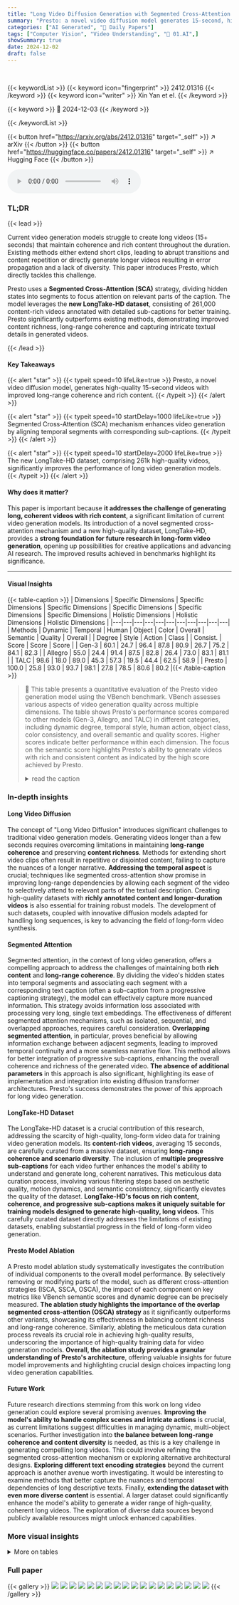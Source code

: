 ```yaml
---
title: "Long Video Diffusion Generation with Segmented Cross-Attention and Content-Rich Video Data Curation"
summary: "Presto: a novel video diffusion model generates 15-second, high-quality videos with unparalleled long-range coherence and rich content, achieved through a segmented cross-attention mechanism and the L..."
categories: ["AI Generated", "🤗 Daily Papers"]
tags: ["Computer Vision", "Video Understanding", "🏢 01.AI",]
showSummary: true
date: 2024-12-02
draft: false
---
```


<br>

{{< keywordList >}}
{{< keyword icon="fingerprint" >}} 2412.01316 {{< /keyword >}}
{{< keyword icon="writer" >}} Xin Yan et el. {{< /keyword >}}
 
{{< keyword >}} 🤗 2024-12-03 {{< /keyword >}}
 
{{< /keywordList >}}

{{< button href="https://arxiv.org/abs/2412.01316" target="_self" >}}
↗ arXiv
{{< /button >}}
{{< button href="https://huggingface.co/papers/2412.01316" target="_self" >}}
↗ Hugging Face
{{< /button >}}



<audio controls>
    <source src="https://ai-paper-reviewer.com/2412.01316/podcast.wav" type="audio/wav">
    Your browser does not support the audio element.
</audio>


### TL;DR


{{< lead >}}

Current video generation models struggle to create long videos (15+ seconds) that maintain coherence and rich content throughout the duration. Existing methods either extend short clips, leading to abrupt transitions and content repetition or directly generate longer videos resulting in error propagation and a lack of diversity.  This paper introduces Presto, which directly tackles this challenge.

Presto uses a **Segmented Cross-Attention (SCA)** strategy, dividing hidden states into segments to focus attention on relevant parts of the caption.  The model leverages the **new LongTake-HD dataset**, consisting of 261,000 content-rich videos annotated with detailed sub-captions for better training.  Presto significantly outperforms existing methods, demonstrating improved content richness, long-range coherence and capturing intricate textual details in generated videos.

{{< /lead >}}


#### Key Takeaways

{{< alert "star" >}}
{{< typeit speed=10 lifeLike=true >}} Presto, a novel video diffusion model, generates high-quality 15-second videos with improved long-range coherence and rich content. {{< /typeit >}}
{{< /alert >}}

{{< alert "star" >}}
{{< typeit speed=10 startDelay=1000 lifeLike=true >}} Segmented Cross-Attention (SCA) mechanism enhances video generation by aligning temporal segments with corresponding sub-captions. {{< /typeit >}}
{{< /alert >}}

{{< alert "star" >}}
{{< typeit speed=10 startDelay=2000 lifeLike=true >}} The new LongTake-HD dataset, comprising 261k high-quality videos, significantly improves the performance of long video generation models. {{< /typeit >}}
{{< /alert >}}

#### Why does it matter?
This paper is important because **it addresses the challenge of generating long, coherent videos with rich content**, a significant limitation of current video generation models.  Its introduction of a novel segmented cross-attention mechanism and a new high-quality dataset, LongTake-HD, provides a **strong foundation for future research in long-form video generation**, opening up possibilities for creative applications and advancing AI research.  The improved results achieved in benchmarks highlight its significance.

------
#### Visual Insights





{{< table-caption >}}
| Dimensions | Specific Dimensions | Specific Dimensions | Specific Dimensions | Specific Dimensions | Specific Dimensions | Specific Dimensions | Holistic Dimensions | Holistic Dimensions | Holistic Dimensions |
|---|---|---|---|---|---|---|---|---|---|---| 
| Methods | Dynamic | Temporal | Human | Object | Color | Overall | Semantic | Quality | Overall |
| Degree | Style | Action | Class |  | Consist. | Score | Score | Score |
| Gen-3 | 60.1 | 24.7 | 96.4 | 87.8 | 80.9 | 26.7 | 75.2 | 84.1 | 82.3 |
| Allegro | 55.0 | 24.4 | 91.4 | 87.5 | 82.8 | 26.4 | 73.0 | 83.1 | 81.1 |
| TALC | 98.6 | 18.0 | 89.0 | 45.3 | 57.3 | 19.5 | 44.4 | 62.5 | 58.9 |
| Presto | 100.0 | 25.8 | 93.0 | 93.7 | 98.1 | 27.8 | 78.5 | 80.6 | 80.2 |{{< /table-caption >}}

> 🔼 This table presents a quantitative evaluation of the Presto video generation model using the VBench benchmark.  VBench assesses various aspects of video generation quality across multiple dimensions. The table shows Presto's performance scores compared to other models (Gen-3, Allegro, and TALC) in different categories, including dynamic degree, temporal style, human action, object class, color consistency, and overall semantic and quality scores.  Higher scores indicate better performance within each dimension. The focus on the semantic score highlights Presto's ability to generate videos with rich and consistent content as indicated by the high score achieved by Presto.
> <details>
> <summary>read the caption</summary>
> Table 1: Quantitative results of dimension performance on VBench. A higher score indicates better performance in a particular dimension. We focus on the semantic dimension suite to demonstrate our Presto is capable of generating content-rich videos with consistency.
> </details>





### In-depth insights


#### Long Video Diffusion
The concept of "Long Video Diffusion" introduces significant challenges to traditional video generation models.  Generating videos longer than a few seconds requires overcoming limitations in maintaining **long-range coherence** and preserving **content richness**.  Methods for extending short video clips often result in repetitive or disjointed content, failing to capture the nuances of a longer narrative.  **Addressing the temporal aspect** is crucial; techniques like segmented cross-attention show promise in improving long-range dependencies by allowing each segment of the video to selectively attend to relevant parts of the textual description.  Creating high-quality datasets with **richly annotated content and longer-duration videos** is also essential for training robust models.  The development of such datasets, coupled with innovative diffusion models adapted for handling long sequences, is key to advancing the field of long-form video synthesis.

#### Segmented Attention
Segmented attention, in the context of long video generation, offers a compelling approach to address the challenges of maintaining both **rich content** and **long-range coherence**.  By dividing the video's hidden states into temporal segments and associating each segment with a corresponding text caption (often a sub-caption from a progressive captioning strategy), the model can effectively capture more nuanced information. This strategy avoids information loss associated with processing very long, single text embeddings. The effectiveness of different segmented attention mechanisms, such as isolated, sequential, and overlapped approaches, requires careful consideration.  **Overlapping segmented attention**, in particular, proves beneficial by allowing information exchange between adjacent segments, leading to improved temporal continuity and a more seamless narrative flow. This method allows for better integration of progressive sub-captions, enhancing the overall coherence and richness of the generated video.  **The absence of additional parameters** in this approach is also significant, highlighting its ease of implementation and integration into existing diffusion transformer architectures.  Presto's success demonstrates the power of this approach for long video generation.

#### LongTake-HD Dataset
The LongTake-HD dataset is a crucial contribution of this research, addressing the scarcity of high-quality, long-form video data for training video generation models. Its **content-rich videos**, averaging 15 seconds, are carefully curated from a massive dataset, ensuring **long-range coherence and scenario diversity**.  The inclusion of **multiple progressive sub-captions** for each video further enhances the model's ability to understand and generate long, coherent narratives. This meticulous data curation process, involving various filtering steps based on aesthetic quality, motion dynamics, and semantic consistency, significantly elevates the quality of the dataset.  **LongTake-HD's focus on rich content, coherence, and progressive sub-captions makes it uniquely suitable for training models designed to generate high-quality, long videos.** This carefully curated dataset directly addresses the limitations of existing datasets, enabling substantial progress in the field of long-form video generation.

#### Presto Model Ablation
A Presto model ablation study systematically investigates the contribution of individual components to the overall model performance.  By selectively removing or modifying parts of the model, such as different cross-attention strategies (ISCA, SSCA, OSCA), the impact of each component on key metrics like VBench semantic scores and dynamic degree can be precisely measured. **The ablation study highlights the importance of the overlap segmented cross-attention (OSCA) strategy** as it significantly outperforms other variants, showcasing its effectiveness in balancing content richness and long-range coherence.  Similarly, ablating the meticulous data curation process reveals its crucial role in achieving high-quality results, underscoring the importance of high-quality training data for video generation models.  **Overall, the ablation study provides a granular understanding of Presto's architecture**, offering valuable insights for future model improvements and highlighting crucial design choices impacting long video generation capabilities.

#### Future Work
Future research directions stemming from this work on long video generation could explore several promising avenues.  **Improving the model's ability to handle complex scenes and intricate actions** is crucial, as current limitations suggest difficulties in managing dynamic, multi-object scenarios.  Further investigation into **the balance between long-range coherence and content diversity** is needed, as this is a key challenge in generating compelling long videos. This could involve refining the segmented cross-attention mechanism or exploring alternative architectural designs.  **Exploring different text encoding strategies** beyond the current approach is another avenue worth investigating. It would be interesting to examine methods that better capture the nuances and temporal dependencies of long descriptive texts. Finally, **extending the dataset with even more diverse content** is essential.  A larger dataset could significantly enhance the model's ability to generate a wider range of high-quality, coherent long videos. The exploration of diverse data sources beyond publicly available resources might unlock enhanced capabilities.


### More visual insights




<details>
<summary>More on tables
</summary>


{{< table-caption >}}
| Dimensions | Overall Score |  |  | Scenario Diversity |  |  | Scenario Coherence |  |  | Text-Video Adherence |  |  |
|---|---|---|---|---|---|---|---|---|---|---|---|---|
| Methods | Win | Lose | Tie | Win | Lose | Tie | Win | Lose | Tie | Win | Lose | Tie |
| Gen-3 | **45.0** | 38.8 | 16.2 | **59.1** | 27.4 | 13.5 | 35.1 | 48.5 | 16.4 | **40.9** | 40.4 | 18.7 |
| Allegro | **54.9** | 27.0 | 18.1 | **68.0** | 21.1 | 10.9 | **45.1** | 32.6 | 22.3 | **51.4** | 27.4 | 21.1 |
| Merge Videos | **55.8** | 29.3 | 14.9 | **45.5** | 44.8 | 9.7 | **71.5** | 18.8 | 9.7 | **50.3** | 24.2 | 25.5 |
| TALC | **91.8** | 3.1 | 5.1 | **90.6** | 4.1 | 5.3 | **95.3** | 1.8 | 2.9 | **89.5** | 3.5 | 7.0 |{{< /table-caption >}}
> 🔼 This table presents the results of a user study comparing different video generation models.  Users were asked to compare pairs of videos generated by different methods and rate them across three dimensions: Scenario Diversity (how varied the scenes were), Scenario Coherence (how well the scenes flowed together), and Text-Video Adherence (how well the video matched the text prompt).  The 'Win Rate' represents the percentage of times a particular model's video was preferred over another model's video for each dimension. The 'Overall Score' is a combined score taking into account all three dimensions.
> <details>
> <summary>read the caption</summary>
> Table 2: Qualitative results of win rate (%) on user study. We ask users to evaluate two given videos based on three dimensions: Scenario Diversity, Scenario Coherence, and Text-Video Adherence. The Overall Score is calculated by considering all of the three dimensions.
> </details>

{{< table-caption >}}
| Method | Overall Score | Dynamic Degree |
|---|---|---|
| O(verlap) SCA | 74.7 | 100.0 |
| *Segmented Cross-Attention (SCA) Strategy* |  |  |
| S(equential) SCA | 73.7 ↓ | 100.0 - |
| I(solated) SCA | 73.1 ↓ | 100.0 - |
| *LongTake-HD Dataset Curation* |  |  |
| w/o Meticulous Filtering | 72.0 ↓ | 97.2 ↓ |
| Single Long Condition | 71.8 ↓ | 100.0 - |{{< /table-caption >}}
> 🔼 This table presents the ablation study results for the Presto model.  It shows the impact of different design choices on the model's performance, as measured by the VBench benchmark.  Specifically, it evaluates three variations of the Segmented Cross-Attention (SCA) strategy (Isolated, Sequential, and Overlap), and the effect of using the meticulously curated LongTake-HD dataset versus a less refined version.  All experiments used a 360p resolution and 40 frames for consistency.
> <details>
> <summary>read the caption</summary>
> Table 3: Ablation results of the model design for different Segmented Cross-Attention Strategies, and LongTake-HD dataset curation. We report the performance of models with 360p resolution and 40 frames on VBench.
> </details>

{{< table-caption >}}
| Filtering | Pre-training | Fine-tuning |
|---|---|---|
| Content-Diverse Video Clips |  |  |
| Width | ≥ 1280 | ≥ 1280 |
| Height | ≥ 720 | ≥ 720 |
| FPS | [24,60] | [24,60] |
| Duration | ≥ 15 | ≥ 15 |
| Grayscale | [20,180] | [20,180] |
| LAION Aesthetics | ≥ 4.8 | ≥ 5.0 |
| Tolerance Artifacts | ≤ 5% | ≤ 5% |
| Unimatch Flow | ≥ 40 | ≥ 50 |
| Coherent Video Captions |  |  |
| PSNR | [4,20] | [4,20] |
| SSIM | [0,0.7] | [0,0.7] |
| LPIPS | ≥ 0.4 | [0.5,0.8] |
| Text Similarity | ≤ 0.75 | [0,0.75] |{{< /table-caption >}}
> 🔼 This table details the thresholds used at each stage of the LongTake-HD dataset filtering pipeline.  It shows the criteria applied to the raw videos (resolution, duration, etc.), and the filtering steps performed to refine the dataset for both pre-training and fine-tuning.  The filtering steps use metrics like PSNR, SSIM, LPIPS, and optical flow to ensure diversity and coherence in visual content and motion.  The table includes the specific ranges and values used for the various filters.  These manually determined thresholds are essential for creating a high-quality, curated dataset suitable for training video generation models.
> <details>
> <summary>read the caption</summary>
> Table 4: Data filtering thresholds across various stages. All thresholds are manually determined by the specific characteristics of the dataset.
> </details>

</details>




### Full paper

{{< gallery >}}
<img src="https://ai-paper-reviewer.com/2412.01316/1.png" class="grid-w50 md:grid-w33 xl:grid-w25" />
<img src="https://ai-paper-reviewer.com/2412.01316/2.png" class="grid-w50 md:grid-w33 xl:grid-w25" />
<img src="https://ai-paper-reviewer.com/2412.01316/3.png" class="grid-w50 md:grid-w33 xl:grid-w25" />
<img src="https://ai-paper-reviewer.com/2412.01316/4.png" class="grid-w50 md:grid-w33 xl:grid-w25" />
<img src="https://ai-paper-reviewer.com/2412.01316/5.png" class="grid-w50 md:grid-w33 xl:grid-w25" />
<img src="https://ai-paper-reviewer.com/2412.01316/6.png" class="grid-w50 md:grid-w33 xl:grid-w25" />
<img src="https://ai-paper-reviewer.com/2412.01316/7.png" class="grid-w50 md:grid-w33 xl:grid-w25" />
<img src="https://ai-paper-reviewer.com/2412.01316/8.png" class="grid-w50 md:grid-w33 xl:grid-w25" />
<img src="https://ai-paper-reviewer.com/2412.01316/9.png" class="grid-w50 md:grid-w33 xl:grid-w25" />
<img src="https://ai-paper-reviewer.com/2412.01316/10.png" class="grid-w50 md:grid-w33 xl:grid-w25" />
<img src="https://ai-paper-reviewer.com/2412.01316/11.png" class="grid-w50 md:grid-w33 xl:grid-w25" />
<img src="https://ai-paper-reviewer.com/2412.01316/12.png" class="grid-w50 md:grid-w33 xl:grid-w25" />
<img src="https://ai-paper-reviewer.com/2412.01316/13.png" class="grid-w50 md:grid-w33 xl:grid-w25" />
<img src="https://ai-paper-reviewer.com/2412.01316/14.png" class="grid-w50 md:grid-w33 xl:grid-w25" />
<img src="https://ai-paper-reviewer.com/2412.01316/15.png" class="grid-w50 md:grid-w33 xl:grid-w25" />
<img src="https://ai-paper-reviewer.com/2412.01316/16.png" class="grid-w50 md:grid-w33 xl:grid-w25" />
<img src="https://ai-paper-reviewer.com/2412.01316/17.png" class="grid-w50 md:grid-w33 xl:grid-w25" />
<img src="https://ai-paper-reviewer.com/2412.01316/18.png" class="grid-w50 md:grid-w33 xl:grid-w25" />
{{< /gallery >}}